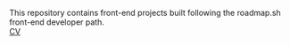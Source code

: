 This repository contains front-end projects built following the roadmap.sh front-end developer path.
<br>
<a href="https://roadmap.sh/projects/basic-html-website">CV</a>
